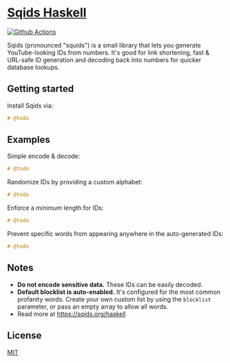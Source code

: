 # [Sqids Haskell](https://sqids.org/haskell)

[![Github Actions](https://img.shields.io/github/actions/workflow/status/sqids/sqids-haskell/tests.yml)](https://github.com/sqids/sqids-haskell/actions)

Sqids (pronounced "squids") is a small library that lets you generate YouTube-looking IDs from numbers. It's good for link shortening, fast & URL-safe ID generation and decoding back into numbers for quicker database lookups.

## Getting started

Install Sqids via:

```haskell
# @todo
```

## Examples

Simple encode & decode:

```haskell
# @todo
```

Randomize IDs by providing a custom alphabet:

```haskell
# @todo
```

Enforce a *minimum* length for IDs:

```haskell
# @todo
```

Prevent specific words from appearing anywhere in the auto-generated IDs:

```haskell
# @todo
```

## Notes

- **Do not encode sensitive data.** These IDs can be easily decoded.
- **Default blocklist is auto-enabled.** It's configured for the most common profanity words. Create your own custom list by using the `blocklist` parameter, or pass an empty array to allow all words.
- Read more at <https://sqids.org/haskell>

## License

[MIT](LICENSE)